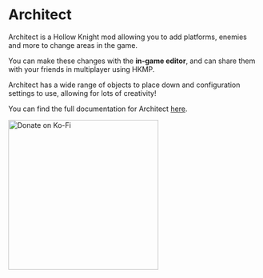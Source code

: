 # Architect
Architect is a Hollow Knight mod allowing you to add platforms, enemies and more to change areas in the game.

You can make these changes with the **in-game editor**, and can share them with your friends in multiplayer using HKMP.

Architect has a wide range of objects to place down and configuration settings to use, allowing for lots of creativity!

You can find the full documentation for Architect [here](https://starshooter.gitbook.io/architect).

[<img src="https://github.com/user-attachments/assets/6ae1cc82-1efa-4192-982a-f4c11c21e3b2" alt="Donate on Ko-Fi" width="300"/>](<https://ko-fi.com/cometcake575>)
